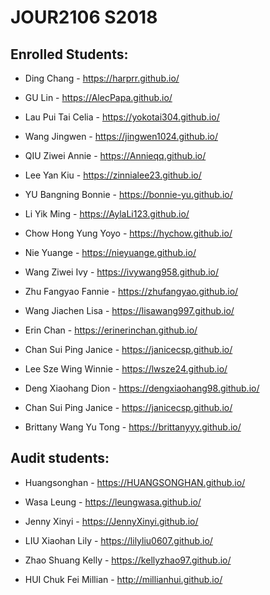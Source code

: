 # JOUR2106 S2018

## Enrolled Students:

* Ding Chang - https://harprr.github.io/

* GU Lin - https://AlecPapa.github.io/

* Lau Pui Tai Celia - https://yokotai304.github.io/

* Wang Jingwen - https://jingwen1024.github.io/

* QIU Ziwei Annie - https://Annieqq.github.io/

* Lee Yan Kiu - https://zinnialee23.github.io/

* YU Bangning Bonnie - https://bonnie-yu.github.io/

* Li Yik Ming - https://AylaLi123.github.io/

* Chow Hong Yung Yoyo - https://hychow.github.io/

* Nie Yuange - https://nieyuange.github.io/

* Wang Ziwei Ivy - https://ivywang958.github.io/

* Zhu Fangyao Fannie - https://zhufangyao.github.io/

* Wang Jiachen Lisa - https://lisawang997.github.io/

* Erin Chan - https://erinerinchan.github.io/

* Chan Sui Ping Janice - https://janicecsp.github.io/

* Lee Sze Wing Winnie - https://lwsze24.github.io/

* Deng Xiaohang Dion - https://dengxiaohang98.github.io/

* Chan Sui Ping Janice - https://janicecsp.github.io/

* Brittany Wang Yu Tong - https://brittanyyy.github.io/

## Audit students:

* Huangsonghan - https://HUANGSONGHAN.github.io/

* Wasa Leung - https://leungwasa.github.io/

* Jenny Xinyi - https://JennyXinyi.github.io/

* LIU Xiaohan Lily - https://lilyliu0607.github.io/

* Zhao Shuang Kelly - https://kellyzhao97.github.io/

* HUI Chuk Fei Millian - http://millianhui.github.io/
